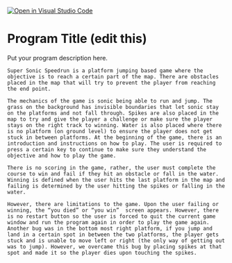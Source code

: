 [![Open in Visual Studio Code](https://classroom.github.com/assets/open-in-vscode-c66648af7eb3fe8bc4f294546bfd86ef473780cde1dea487d3c4ff354943c9ae.svg)](https://classroom.github.com/online_ide?assignment_repo_id=7931266&assignment_repo_type=AssignmentRepo)
# Program Title (edit this)

Put your program description here.

    Super Sonic Speedrun is a platform jumping based game where the objective is to reach a certain part of the map. There are obstacles placed in the map that will try to prevent the player from reaching the end point.
    
    The mechanics of the game is sonic being able to run and jump. The grass on the background has invisible boundaries that let sonic stay on the platforms and not fall through. Spikes are also placed in the map to try and give the player a challenge or make sure the player stays on the right track to winning. Water is also placed where there is no platform (on ground level) to ensure the player does not get stuck in between platforms. At the beginning of the game, there is an introduction and instructions on how to play. The user is required to press a certain key to continue to make sure they understand the objective and how to play the game.
	
    There is no scoring in the game, rather, the user must complete the course to win and fail if they hit an obstacle or fall in the water. Winning is defined when the user hits the last platform in the map and failing is determined by the user hitting the spikes or falling in the water.
	
    However, there are limitations to the game. Upon the user failing or winning, the “you died” or “you win”  screen appears. However, there is no restart button so the user is forced to quit the current game window and run the program again in order to play the game again. Another bug was in the bottom most right platform, if you jump and land in a certain spot in between the two platforms, the player gets stuck and is unable to move left or right (the only way of getting out was to jump). However, we overcame this bug by placing spikes at that spot and made it so the player dies upon touching the spikes.  

